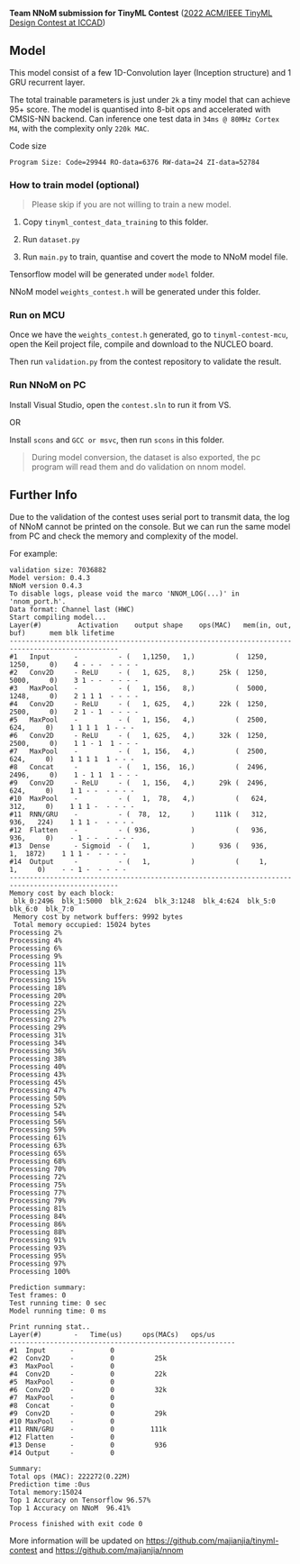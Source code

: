 **Team NNoM submission for TinyML Contest** ([2022 ACM/IEEE TinyML Design Contest at ICCAD](https://tinymlcontest.github.io/))

## Model

This model consist of a few 1D-Convolution layer (Inception structure) and 1 GRU recurrent layer. 

The total trainable parameters is just under `2k` a tiny model that can achieve 95+ score. The model is quantised into 8-bit ops and accelerated with CMSIS-NN backend. Can inference one test data in `34ms @ 80MHz Cortex M4`, with the complexity only `220k MAC`. 

Code size

`Program Size: Code=29944 RO-data=6376 RW-data=24 ZI-data=52784  `

### How to train model (optional)

> Please skip if you are not willing to train a new model. 

1. Copy `tinyml_contest_data_training` to this folder.

2. Run `dataset.py`

3. Run `main.py` to train, quantise and covert the mode to NNoM model file. 

Tensorflow model will be generated under `model` folder.   

NNoM model `weights_contest.h` will be generated under this folder.

### Run on MCU

Once we have the `weights_contest.h` generated, go to `tinyml-contest-mcu`, open the Keil project file, compile and download to the NUCLEO board. 

Then run `validation.py` from the contest repository to validate the result. 

### Run NNoM on PC

Install Visual Studio, open the `contest.sln` to run it from VS. 

OR

Install `scons` and `GCC or msvc`, then run `scons` in this folder. 

> During model conversion, the dataset is also exported, the pc program will read them and do validation on nnom model. 

## Further Info

Due to the validation of the contest uses serial port to transmit data, the log of NNoM cannot be printed on the console. But we can run the same model from PC and check the memory and complexity of the model. 

For example:

```
validation size: 7036882
Model version: 0.4.3
NNoM version 0.4.3
To disable logs, please void the marco 'NNOM_LOG(...)' in 'nnom_port.h'.
Data format: Channel last (HWC)
Start compiling model...
Layer(#)         Activation    output shape    ops(MAC)   mem(in, out, buf)      mem blk lifetime
-------------------------------------------------------------------------------------------------
#1   Input      -          - (   1,1250,   1,)          (  1250,  1250,     0)    4 - - -  - - - - 
#2   Conv2D     - ReLU     - (   1, 625,   8,)      25k (  1250,  5000,     0)    3 1 - -  - - - - 
#3   MaxPool    -          - (   1, 156,   8,)          (  5000,  1248,     0)    2 1 1 1  - - - - 
#4   Conv2D     - ReLU     - (   1, 625,   4,)      22k (  1250,  2500,     0)    2 1 - 1  - - - - 
#5   MaxPool    -          - (   1, 156,   4,)          (  2500,   624,     0)    1 1 1 1  1 - - - 
#6   Conv2D     - ReLU     - (   1, 625,   4,)      32k (  1250,  2500,     0)    1 1 - 1  1 - - - 
#7   MaxPool    -          - (   1, 156,   4,)          (  2500,   624,     0)    1 1 1 1  1 - - - 
#8   Concat     -          - (   1, 156,  16,)          (  2496,  2496,     0)    1 - 1 1  1 - - - 
#9   Conv2D     - ReLU     - (   1, 156,   4,)      29k (  2496,   624,     0)    1 1 - -  - - - - 
#10  MaxPool    -          - (   1,  78,   4,)          (   624,   312,     0)    1 1 1 -  - - - - 
#11  RNN/GRU    -          - (  78,  12,     )     111k (   312,   936,   224)    1 1 1 -  - - - - 
#12  Flatten    -          - ( 936,          )          (   936,   936,     0)    - 1 - -  - - - - 
#13  Dense      - Sigmoid  - (   1,          )      936 (   936,     1,  1872)    1 1 1 -  - - - - 
#14  Output     -          - (   1,          )          (     1,     1,     0)    - - 1 -  - - - - 
-------------------------------------------------------------------------------------------------
Memory cost by each block:
 blk_0:2496  blk_1:5000  blk_2:624  blk_3:1248  blk_4:624  blk_5:0  blk_6:0  blk_7:0  
 Memory cost by network buffers: 9992 bytes
 Total memory occupied: 15024 bytes
Processing 2%
Processing 4%
Processing 6%
Processing 9%
Processing 11%
Processing 13%
Processing 15%
Processing 18%
Processing 20%
Processing 22%
Processing 25%
Processing 27%
Processing 29%
Processing 31%
Processing 34%
Processing 36%
Processing 38%
Processing 40%
Processing 43%
Processing 45%
Processing 47%
Processing 50%
Processing 52%
Processing 54%
Processing 56%
Processing 59%
Processing 61%
Processing 63%
Processing 65%
Processing 68%
Processing 70%
Processing 72%
Processing 75%
Processing 77%
Processing 79%
Processing 81%
Processing 84%
Processing 86%
Processing 88%
Processing 91%
Processing 93%
Processing 95%
Processing 97%
Processing 100%

Prediction summary:
Test frames: 0
Test running time: 0 sec
Model running time: 0 ms

Print running stat..
Layer(#)        -   Time(us)     ops(MACs)   ops/us 
--------------------------------------------------------
#1  Input      -         0                  
#2  Conv2D     -         0          25k     
#3  MaxPool    -         0                  
#4  Conv2D     -         0          22k     
#5  MaxPool    -         0                  
#6  Conv2D     -         0          32k     
#7  MaxPool    -         0                  
#8  Concat     -         0                  
#9  Conv2D     -         0          29k     
#10 MaxPool    -         0                  
#11 RNN/GRU    -         0         111k     
#12 Flatten    -         0                  
#13 Dense      -         0          936     
#14 Output     -         0                  

Summary:
Total ops (MAC): 222272(0.22M)
Prediction time :0us
Total memory:15024
Top 1 Accuracy on Tensorflow 96.57%
Top 1 Accuracy on NNoM  96.41%

Process finished with exit code 0

```

More information will be updated on https://github.com/majianjia/tinyml-contest and https://github.com/majianjia/nnom
